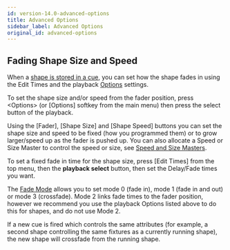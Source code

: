 ```yaml
---
id: version-14.0-advanced-options
title: Advanced Options
sidebar_label: Advanced Options
original_id: advanced-options
---
```


Fading Shape Size and Speed
---------------------------

When a [shape is stored in a cue](shape-generator.md#using-shapes-in-cues),
you can set how the shape fades in
using the Edit Times and the playback [Options](../cues/playback-options.md) settings.

To set the shape size and/or speed from the fader position, press \<Options\>
(or \[Options\] softkey from the main menu) then press the select button of
the playback.

Using the \[Fader\], \[Shape Size\] and \[Shape Speed\] buttons you can
set the shape size and speed to be fixed (how you programmed them) or to
grow larger/speed up as the fader is pushed up. You can also allocate a
Speed or Size Master to control the speed or size, see
[Speed and Size Masters](../running-the-show/playback-controls.md#speed-and-size-masters).

To set a fixed fade in time for the shape size, press \[Edit Times\]
from the top menu, then the **playback select** button, then set the
Delay/Fade times you want.

The [Fade Mode](../cues/playback-options.md#fader-mode) allows you to set mode 0 (fade in), mode 1 (fade in and
out) or mode 3 (crossfade). Mode 2 links fade times to the fader
position, however we recommend you use the playback Options listed above
to do this for shapes, and do not use Mode 2.

If a new cue is fired which controls the same attributes (for example, a
second shape controlling the same fixtures as a currently running
shape), the new shape will crossfade from the running shape.